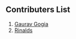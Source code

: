 ## Contributers List

1. [Gaurav Gogia](https://github.com/DesmondANIMUS)
2. [Rinalds](https://github.com/Sangsom)
